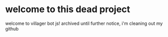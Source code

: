 # welcome to this dead project
welcome to villager bot js! 
archived until further notice, i'm cleaning out my github
